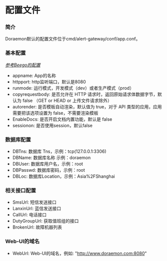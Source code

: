 # 配置文件
### 简介
Doraemon默认的配置文件位于cmd/alert-gateway/conf/app.conf。

### 基本配置
*[参考Beego的配置](https://beego.me/docs/mvc/controller/config.md)*
- appname: App的名称
- httpport: http监听端口，默认是8080
- runmode: 运行模式，开发模式（dev）或者生产模式（prod）
- copyrequestbody: 是否允许在 HTTP 请求时，返回原始请求体数据字节，默认为 false （GET or HEAD or 上传文件请求除外） 
- autorender: 是否模板自动渲染，默认值为 true，对于 API 类型的应用，应用需要把该选项设置为 false，不需要渲染模板
- EnableDocs: 是否开启文档内置功能，默认是 false
- sessionon: 是否使用session，默认false

### 数据库配置
- DBTns: 数据库 Tns，示例：tcp(127.0.0.1:3306)
- DBName: 数据库名称 示例：doraemon
- DBUser: 数据库用户名，示例：root
- DBPasswd: 数据库密码，示例：root
- DBLoc: 数据库Location，示例：Asia%2FShanghai

### 相关接口配置
- SmsUrl: 短信发送接口
- LanxinUrl: 蓝信发送接口
- CallUrl: 电话接口
- DutyGroupUrl: 获取值班组的接口
- BrokenUrl: 故障机器列表

### Web-UI的域名
- WebUrl: Web-UI的域名，例如: "http://www.doraemon.com:8080"